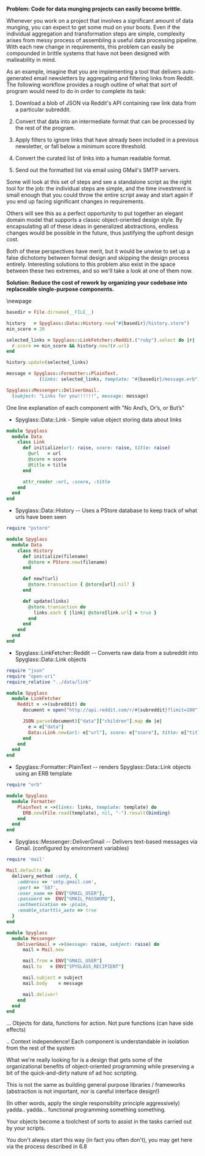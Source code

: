 **Problem: Code for data munging projects can easily become brittle.**

Whenever you work on a project that involves a significant amount of data
munging, you can expect to get some mud on your boots. Even if the individual
aggregation and transformation steps are simple, complexity arises from
messy process of assembling a useful data processing pipeline. With each
new change in requirements, this problem can easily be compounded in
brittle systems that have not been designed with malleability in mind.

As an example, imagine that you are implementing a tool that
delivers auto-generated email newsletters by aggregating and 
filtering links from Reddit. The following workflow provides
a rough outline of what that sort of program would need to
do in order to complete its task:

1. Download a blob of JSON via Reddit's API containing raw link data from a
particular subreddit.

2. Convert that data into an intermediate format that can be processed by the
rest of the program.

3. Apply filters to ignore links that have already been included in a previous
newsletter, or fall below a minimum score threshold. 

4. Convert the curated list of links into a human readable format.

5. Send out the formatted list via email using GMail's SMTP servers.

Some will look at this set of steps and see a standalone script as the right
tool for the job: the individual steps are simple, and the time investment is
small enough that you could throw the entire script away and start again if you
end up facing significant changes in requirements.

Others will see this as a perfect opportunity to put together an elegant domain
model that supports a classic object-oriented design style. By encapsulating all
of these ideas in generalized abstractions, endless changes would be possible in
the future, thus justifying the upfront design cost.

Both of these perspectives have merit, but it would be unwise to set up a
false dichotomy between formal design and skipping the design process entirely. 
Interesting solutions to this problem also exist in the space between these two extremes,
and so we'll take a look at one of them now.

**Solution: Reduce the cost of rework by organizing your codebase into
replaceable single-purpose components.**

\newpage

```ruby
basedir = File.dirname(__FILE__)

history   = Spyglass::Data::History.new("#{basedir}/history.store")
min_score = 20

selected_links = Spyglass::LinkFetcher::Reddit.("ruby").select do |r| 
  r.score >= min_score && history.new?(r.url) 
end

history.update(selected_links)

message = Spyglass::Formatter::PlainText.
            (links: selected_links, template: "#{basedir}/message.erb")

Spyglass::Messenger::DeliverGmail.
  (subject: "Links for you!!!!!!", message: message)
```

One line explanation of each component with "No And’s, Or’s, or But’s"

- Spyglass::Data::Link - Simple value object storing data about links

```ruby
module Spyglass
  module Data
    class Link
      def initialize(url: raise, score: raise, title: raise)
        @url   = url
        @score = score
        @title = title
      end

      attr_reader :url, :score, :title
    end
  end
end
```

- Spyglass::Data::History -- Uses a PStore database to keep track of what urls have been seen

```ruby
require "pstore"

module Spyglass
  module Data
    class History
      def initialize(filename)
        @store = PStore.new(filename)
      end

      def new?(url)
        @store.transaction { @store[url].nil? }
      end

      def update(links)
        @store.transaction do
          links.each { |link| @store[link.url] = true }
        end
      end
    end
  end
end
```

- Spyglass::LinkFetcher::Reddit -- Converts raw data from a subreddit into Spyglass::Data::Link objects

```ruby
require "json"
require "open-uri"
require_relative "../data/link"

module Spyglass
  module LinkFetcher
    Reddit = ->(subreddit) do
      document = open("http://api.reddit.com/r/#{subreddit}?limit=100").read

      JSON.parse(document)["data"]["children"].map do |e|
        e = e["data"]
        Data::Link.new(url: e["url"], score: e["score"], title: e["title"])
      end
    end
  end
end
```


- Spyglass::Formatter::PlainText -- renders Spyglass::Data::Link objects using
  an ERB template

```ruby
require "erb"

module Spyglass
  module Formatter
    PlainText = ->(links: links, template: template) do
      ERB.new(File.read(template), nil, "-").result(binding)
    end
  end
end
```

- Spyglass::Messenger::DeliverGmail -- Delivers text-based messages via Gmail.
  (configured by environment variables)

```ruby
require 'mail'

Mail.defaults do
  delivery_method :smtp, { 
    :address => 'smtp.gmail.com',
    :port => '587',
    :user_name => ENV["GMAIL_USER"],
    :password =>  ENV["GMAIL_PASSWORD"],
    :authentication => :plain,
    :enable_starttls_auto => true
  }
end

module Spyglass
  module Messenger
    DeliverGmail = ->(message: raise, subject: raise) do
      mail = Mail.new

      mail.from = ENV["GMAIL_USER"]
      mail.to   = ENV["SPYGLASS_RECIPIENT"]

      mail.subject = subject
      mail.body    = message 

      mail.deliver!
    end
  end
end
```

... Objects for data, functions for action.
Not pure functions (can have side effects)

.. Context independence! Each component is understandable in isolation from the
rest of the system


What we're really looking for is a design that gets some of the
organizational benefits of object-oriented programming while preserving a bit of
the quick-and-dirty nature of ad hoc scripting.

This is not the same as building general purpose libraries / frameworks
(abstraction is not important, nor is careful interface design!)

(In other words, apply the single responsiblity principle aggressively)
yadda.. yadda... functional programming something something.

Your objects become a toolchest of sorts to assist in the tasks carried out by
your scripts.

You don't always start this way (in fact you often don't), you may get here via
the process described in 6.8
